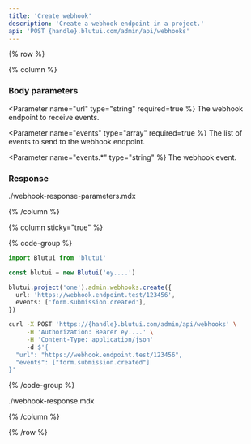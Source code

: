 ```yaml
---
title: 'Create webhook'
description: 'Create a webhook endpoint in a project.'
api: 'POST {handle}.blutui.com/admin/api/webhooks'
---
```


{% row %}

{% column %}
### Body parameters

<Parameter name="url" type="string" required=true %}
The webhook endpoint to receive events.
</Parameter>

<Parameter name="events" type="array" required=true %}
The list of events to send to the webhook endpoint.
</Parameter>

<Parameter name="events.*" type="string" %}
The webhook event.
</Parameter>

### Response

<include>./webhook-response-parameters.mdx</include>

{% /column %}

{% column sticky="true" %}

{% code-group %}

```ts {% process=false filename="Node.js" %}
import Blutui from 'blutui'

const blutui = new Blutui('ey....')

blutui.project('one').admin.webhooks.create({
  url: 'https://webhook.endpoint.test/123456',
  events: ['form.submission.created'],
})
```

```bash {% process=false filename="cURL" %}
curl -X POST 'https://{handle}.blutui.com/admin/api/webhooks' \
     -H 'Authorization: Bearer ey....' \
     -H 'Content-Type: application/json'
     -d $'{
  "url": "https://webhook.endpoint.test/123456",
  "events": ["form.submission.created"]
}'
```

{% /code-group %}

<include>./webhook-response.mdx</include>

{% /column %}

{% /row %}
